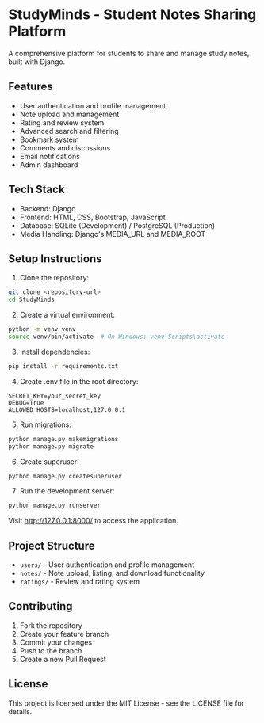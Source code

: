 # StudyMinds - Student Notes Sharing Platform

A comprehensive platform for students to share and manage study notes, built with Django.

## Features

- User authentication and profile management
- Note upload and management
- Rating and review system
- Advanced search and filtering
- Bookmark system
- Comments and discussions
- Email notifications
- Admin dashboard

## Tech Stack

- Backend: Django
- Frontend: HTML, CSS, Bootstrap, JavaScript
- Database: SQLite (Development) / PostgreSQL (Production)
- Media Handling: Django's MEDIA_URL and MEDIA_ROOT

## Setup Instructions

1. Clone the repository:
```bash
git clone <repository-url>
cd StudyMinds
```

2. Create a virtual environment:
```bash
python -m venv venv
source venv/bin/activate  # On Windows: venv\Scripts\activate
```

3. Install dependencies:
```bash
pip install -r requirements.txt
```

4. Create .env file in the root directory:
```
SECRET_KEY=your_secret_key
DEBUG=True
ALLOWED_HOSTS=localhost,127.0.0.1
```

5. Run migrations:
```bash
python manage.py makemigrations
python manage.py migrate
```

6. Create superuser:
```bash
python manage.py createsuperuser
```

7. Run the development server:
```bash
python manage.py runserver
```

Visit http://127.0.0.1:8000/ to access the application.

## Project Structure

- `users/` - User authentication and profile management
- `notes/` - Note upload, listing, and download functionality
- `ratings/` - Review and rating system

## Contributing

1. Fork the repository
2. Create your feature branch
3. Commit your changes
4. Push to the branch
5. Create a new Pull Request

## License

This project is licensed under the MIT License - see the LICENSE file for details. 